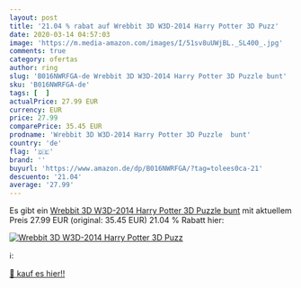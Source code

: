 ```yaml
---
layout: post
title: '21.04 % rabat auf Wrebbit 3D W3D-2014 Harry Potter 3D Puzz'
date: 2020-03-14 04:57:03
image: 'https://m.media-amazon.com/images/I/51sv8uUWjBL._SL400_.jpg'
comments: true
category: ofertas
author: ring
slug: 'B016NWRFGA-de Wrebbit 3D W3D-2014 Harry Potter 3D Puzzle bunt'
sku: 'B016NWRFGA-de'
tags: [  ]
actualPrice: 27.99 EUR
currency: EUR
price: 27.99
comparePrice: 35.45 EUR
prodname: 'Wrebbit 3D W3D-2014 Harry Potter 3D Puzzle  bunt'
country: 'de'
flag: '🇩🇪'
brand: ''
buyurl: 'https://www.amazon.de/dp/B016NWRFGA/?tag=tolees0ca-21'
descuento: '21.04'
average: '27.99'
---
```


Es gibt ein [Wrebbit 3D W3D-2014 Harry Potter 3D Puzzle  bunt](https://www.amazon.de/dp/B016NWRFGA/?tag=tolees0ca-21) mit aktuellem Preis 27.99 EUR (original: 35.45 EUR) 21.04 % Rabatt hier:

[![Wrebbit 3D W3D-2014 Harry Potter 3D Puzz](https://m.media-amazon.com/images/I/51sv8uUWjBL._SL400_.jpg)](https://www.amazon.de/dp/B016NWRFGA/?tag=tolees0ca-21)

ℹ️:


[🛒 kauf es hier!!](https://www.amazon.de/dp/B016NWRFGA/?tag=tolees0ca-21)
